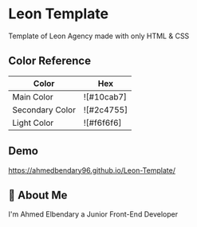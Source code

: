 # Leon Template

Template of Leon Agency made with only HTML & CSS

## Color Reference

| Color           | Hex        |
| --------------- | ---------- |
| Main Color      | ![#10cab7] |
| Secondary Color | ![#2c4755] |
| Light Color     | ![#f6f6f6] |

## Demo

https://ahmedbendary96.github.io/Leon-Template/

## 🚀 About Me

I'm Ahmed Elbendary a Junior Front-End Developer
